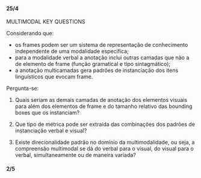 #### 25/4

MULTIMODAL KEY QUESTIONS

Considerando que:

- os frames podem ser um sistema de representação de conhecimento independente de uma modalidade específica;
- para a modalidade verbal a anotação inclui outras camadas que não a de elemento de frame (função gramatical e tipo sintagmático);
- a anotação multicamadas gera padrões de instanciação dos itens linguísticos que evocam frame.

Pergunta-se:

1. Quais seriam as demais camadas de anotação dos elementos visuais para além dos elementos de frame e do tamanho relativo das bounding boxes que os instanciam?

2. Que tipo de métrica pode ser extraída das combinações dos padrões de instanciação verbal e visual?

3. Existe direcionalidade padrão no domínio da multimodalidade, ou seja, a compreensão multimodal se dá do verbal para o visual, do visual para o verbal, simultaneamente ou de maneira variada?

#### 2/5
